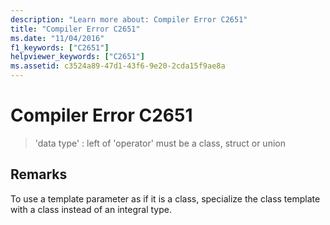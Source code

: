 ```yaml
---
description: "Learn more about: Compiler Error C2651"
title: "Compiler Error C2651"
ms.date: "11/04/2016"
f1_keywords: ["C2651"]
helpviewer_keywords: ["C2651"]
ms.assetid: c3524a89-47d1-43f6-9e20-2cda15f9ae8a
---
```

# Compiler Error C2651

> 'data type' : left of 'operator' must be a class, struct or union

## Remarks

To use a template parameter as if it is a class, specialize the class template with a class instead of an integral type.
